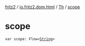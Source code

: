 [fritz2](../../index.md) / [io.fritz2.dom.html](../index.md) / [Th](index.md) / [scope](./scope.md)

# scope

`var scope: Flow<`[`String`](https://kotlinlang.org/api/latest/jvm/stdlib/kotlin/-string/index.html)`>`